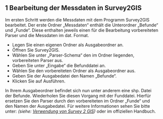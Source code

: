 ﻿## 1 Bearbeitung der Messdaten in Survey2GIS 

Im ersten Schritt werden die Messdaten mit dem Programm Survey2GIS bearbeitet. 
Der erste Ordner „Messdaten“ enthält die Unterordner „Befunde“ und „Funde“.
Diese enthalten jeweils einen für die Bearbeitung vorbereiteten Parser und die Messdaten im dat. Format. 

- Legen Sie einen eigenen Ordner als Ausgabeordner an.
- Öffnen Sie Survey2GIS.
- Wählen Sie unter „Parser-Schema“ den im Ordner liegenden, vorbereiteten Parser aus.
- Geben Sie unter „Eingabe“ die Befunddatei an.
- Wählen Sie den vorbereiteten Ordner als Ausgabeordner aus.
- Geben Sie der Ausgabedatei den Namen „Befunde“.
- Klicken Sie auf Ausführen.

In Ihrem Ausgabeordner befindet sich nun unter anderem eine shp. Datei der Befunde.
Wiederholen Sie diesen Vorgang mit der Funddatei.
Hierfür ersetzen Sie den Parser durch den vorbereiteten im Ordner „Funde“ und den Namen der Ausgabedatei.
Für weitere Informationen sehen Sie bitte unter: *(siehe: [Verwendung von Survey 2 GIS](../../manual/14._gis))* oder im offiziellen Handbuch.
